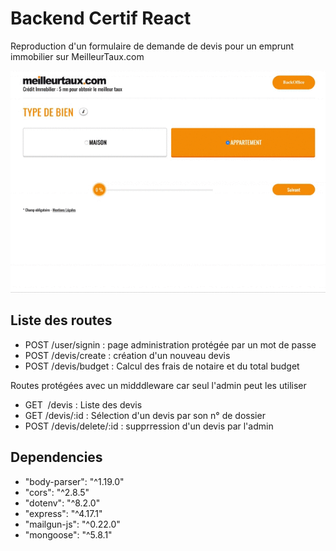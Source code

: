 # Backend Certif React

Reproduction d'un formulaire de demande de devis pour un emprunt immobilier sur MeilleurTaux.com

![Gif demo](./demo/certif-react.gif)

## Liste des routes

- POST /user/signin : page administration protégée par un mot de passe
- POST /devis/create : création d'un nouveau devis
- POST /devis/budget : Calcul des frais de notaire et du total budget

Routes protégées avec un midddleware car seul l'admin peut les utiliser

- GET  /devis : Liste des devis
- GET /devis/:id : Sélection d'un devis par son n° de dossier
- POST /devis/delete/:id : supprression d'un devis par l'admin

## Dependencies

- "body-parser": "^1.19.0"
- "cors": "^2.8.5"
- "dotenv": "^8.2.0"
- "express": "^4.17.1"
- "mailgun-js": "^0.22.0"
- "mongoose": "^5.8.1"
